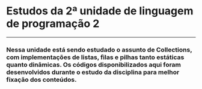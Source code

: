 <h1>Estudos da 2ª unidade de linguagem de programação 2</h1>
<hr>
<h3>Nessa unidade está sendo estudado o assunto de Collections, com implementações de listas, filas e pilhas tanto estáticas quanto dinâmicas. Os códigos disponibilizados aqui foram desenvolvidos durante o estudo da disciplina para melhor fixação dos conteúdos.</h3>
